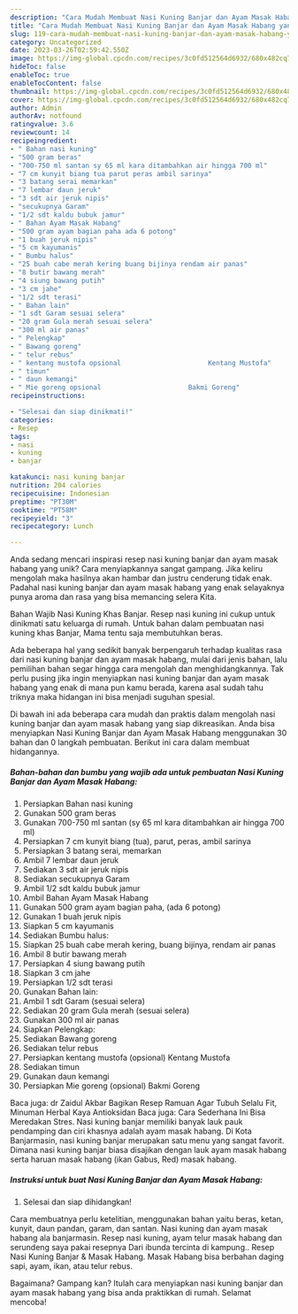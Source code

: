 ```yaml
---
description: "Cara Mudah Membuat Nasi Kuning Banjar dan Ayam Masak Habang yang Enak"
title: "Cara Mudah Membuat Nasi Kuning Banjar dan Ayam Masak Habang yang Enak"
slug: 119-cara-mudah-membuat-nasi-kuning-banjar-dan-ayam-masak-habang-yang-enak
category: Uncategorized
date: 2023-03-26T02:59:42.550Z
image: https://img-global.cpcdn.com/recipes/3c0fd512564d6932/680x482cq70/nasi-kuning-banjar-dan-ayam-masak-habang-foto-resep-utama.jpg
hideToc: false
enableToc: true
enableTocContent: false
thumbnail: https://img-global.cpcdn.com/recipes/3c0fd512564d6932/680x482cq70/nasi-kuning-banjar-dan-ayam-masak-habang-foto-resep-utama.jpg
cover: https://img-global.cpcdn.com/recipes/3c0fd512564d6932/680x482cq70/nasi-kuning-banjar-dan-ayam-masak-habang-foto-resep-utama.jpg
author: Admin
authorAv: notfound
ratingvalue: 3.6
reviewcount: 14
recipeingredient:
- " Bahan nasi kuning"
- "500 gram beras"
- "700-750 ml santan sy 65 ml kara ditambahkan air hingga 700 ml"
- "7 cm kunyit biang tua parut peras ambil sarinya"
- "3 batang serai memarkan"
- "7 lembar daun jeruk"
- "3 sdt air jeruk nipis"
- "secukupnya Garam"
- "1/2 sdt kaldu bubuk jamur"
- " Bahan Ayam Masak Habang"
- "500 gram ayam bagian paha ada 6 potong"
- "1 buah jeruk nipis"
- "5 cm kayumanis"
- " Bumbu halus"
- "25 buah cabe merah kering buang bijinya rendam air panas"
- "8 butir bawang merah"
- "4 siung bawang putih"
- "3 cm jahe"
- "1/2 sdt terasi"
- " Bahan lain"
- "1 sdt Garam sesuai selera"
- "20 gram Gula merah sesuai selera"
- "300 ml air panas"
- " Pelengkap"
- " Bawang goreng"
- " telur rebus"
- " kentang mustofa opsional                      Kentang Mustofa"
- " timun"
- " daun kemangi"
- " Mie goreng opsional                      Bakmi Goreng"
recipeinstructions:

- "Selesai dan siap dinikmati!"
categories:
- Resep
tags:
- nasi
- kuning
- banjar

katakunci: nasi kuning banjar 
nutrition: 204 calories
recipecuisine: Indonesian
preptime: "PT30M"
cooktime: "PT58M"
recipeyield: "3"
recipecategory: Lunch

---
```





Anda sedang mencari inspirasi resep nasi kuning banjar dan ayam masak habang yang unik? Cara menyiapkannya sangat gampang. Jika keliru mengolah maka hasilnya akan hambar dan justru cenderung tidak enak. Padahal nasi kuning banjar dan ayam masak habang yang enak selayaknya punya aroma dan rasa yang bisa memancing selera Kita.





Bahan Wajib Nasi Kuning Khas Banjar. Resep nasi kuning ini cukup untuk dinikmati satu keluarga di rumah. Untuk bahan dalam pembuatan nasi kuning khas Banjar, Mama tentu saja membutuhkan beras.

Ada beberapa hal yang sedikit banyak berpengaruh terhadap kualitas rasa dari nasi kuning banjar dan ayam masak habang, mulai dari jenis bahan, lalu pemilihan bahan segar hingga cara mengolah dan menghidangkannya. Tak perlu pusing jika ingin menyiapkan nasi kuning banjar dan ayam masak habang yang enak di mana pun kamu berada, karena asal sudah tahu triknya maka hidangan ini bisa menjadi suguhan spesial.






Di bawah ini ada beberapa cara mudah dan praktis dalam mengolah nasi kuning banjar dan ayam masak habang yang siap dikreasikan. Anda bisa menyiapkan Nasi Kuning Banjar dan Ayam Masak Habang menggunakan 30 bahan dan 0 langkah pembuatan. Berikut ini cara dalam membuat hidangannya.

<!--inarticleads1-->

##### Bahan-bahan dan bumbu yang wajib ada untuk pembuatan Nasi Kuning Banjar dan Ayam Masak Habang:

1. Persiapkan  Bahan nasi kuning
1. Gunakan 500 gram beras
1. Gunakan 700-750 ml santan (sy 65 ml kara ditambahkan air hingga 700 ml)
1. Persiapkan 7 cm kunyit biang (tua), parut, peras, ambil sarinya
1. Persiapkan 3 batang serai, memarkan
1. Ambil 7 lembar daun jeruk
1. Sediakan 3 sdt air jeruk nipis
1. Sediakan secukupnya Garam
1. Ambil 1/2 sdt kaldu bubuk jamur
1. Ambil  Bahan Ayam Masak Habang
1. Gunakan 500 gram ayam bagian paha, (ada 6 potong)
1. Gunakan 1 buah jeruk nipis
1. Siapkan 5 cm kayumanis
1. Sediakan  Bumbu halus:
1. Siapkan 25 buah cabe merah kering, buang bijinya, rendam air panas
1. Ambil 8 butir bawang merah
1. Persiapkan 4 siung bawang putih
1. Siapkan 3 cm jahe
1. Persiapkan 1/2 sdt terasi
1. Gunakan  Bahan lain:
1. Ambil 1 sdt Garam (sesuai selera)
1. Sediakan 20 gram Gula merah (sesuai selera)
1. Gunakan 300 ml air panas
1. Siapkan  Pelengkap:
1. Sediakan  Bawang goreng
1. Sediakan  telur rebus
1. Persiapkan  kentang mustofa (opsional)                      Kentang Mustofa
1. Sediakan  timun
1. Gunakan  daun kemangi
1. Persiapkan  Mie goreng (opsional)                      Bakmi Goreng


Baca juga: dr Zaidul Akbar Bagikan Resep Ramuan Agar Tubuh Selalu Fit, Minuman Herbal Kaya Antioksidan Baca juga: Cara Sederhana Ini Bisa Meredakan Stres. Nasi kuning banjar memiliki banyak lauk pauk pendamping dan ciri khasnya adalah ayam masak habang. Di Kota Banjarmasin, nasi kuning banjar merupakan satu menu yang sangat favorit. Dimana nasi kuning banjar biasa disajikan dengan lauk ayam masak habang serta haruan masak habang (ikan Gabus, Red) masak habang. 

<!--inarticleads2-->

##### Instruksi untuk buat Nasi Kuning Banjar dan Ayam Masak Habang:


1. Selesai dan siap dihidangkan!

Cara membuatnya perlu ketelitian, menggunakan bahan yaitu beras, ketan, kunyit, daun pandan, garam, dan santan. Nasi kuning dan ayam masak habang ala banjarmasin. Resep nasi kuning, ayam telur masak habang dan serundeng saya pakai resepnya Dari ibunda tercinta di kampung.. Resep Nasi Kuning Banjar &amp; Masak Habang. Masak Habang bisa berbahan daging sapi, ayam, ikan, atau telur rebus. 

Bagaimana? Gampang kan? Itulah cara menyiapkan nasi kuning banjar dan ayam masak habang yang bisa anda praktikkan di rumah. Selamat mencoba!
